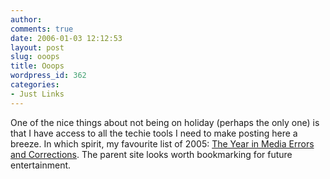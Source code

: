 ```yaml
---
author:
comments: true
date: 2006-01-03 12:12:53
layout: post
slug: ooops
title: Ooops
wordpress_id: 362
categories:
- Just Links
---
```


One of the nice things about not being on holiday (perhaps the only one) is that I have access to all the techie tools I need to make posting here a breeze. In which spirit, my favourite list of 2005: [The Year in Media Errors and Corrections](http://www.regrettheerror.com/2005/12/crunks_05_the_y.html). The parent site looks worth bookmarking for future entertainment.
